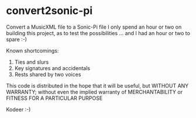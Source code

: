 # convert2sonic-pi
Convert a MusicXML file to a Sonic-Pi file
I only spend an hour or two on building this project, as to test the possibilities … and I had an hour or two to spare :-)

Known shortcomings:

1.	Ties and slurs
2.	Key signatures and accidentals
3.	Rests shared by two voices


This code is distributed in the hope that it will be useful, but WITHOUT ANY WARRANTY; without even the implied warranty of MERCHANTABILITY or FITNESS FOR A PARTICULAR PURPOSE


Kodeer :-)
